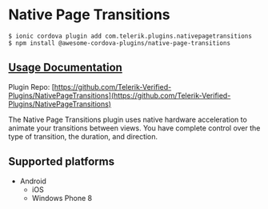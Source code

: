 # Native Page Transitions

```
$ ionic cordova plugin add com.telerik.plugins.nativepagetransitions
$ npm install @awesome-cordova-plugins/native-page-transitions
```

## [Usage Documentation](https://danielsogl.gitbook.io/awesome-cordova-plugins/plugins/native-page-transitions/)

Plugin Repo: [https://github.com/Telerik-Verified-Plugins/NativePageTransitions](https://github.com/Telerik-Verified-Plugins/NativePageTransitions)

The Native Page Transitions plugin uses native hardware acceleration to animate your transitions between views. You have complete control over the type of transition, the duration, and direction.

## Supported platforms

- Android
  - iOS
  - Windows Phone 8
  


